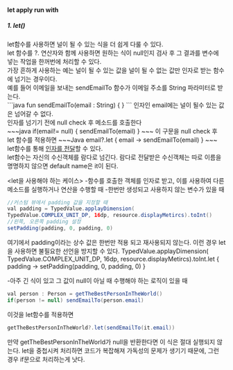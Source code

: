 <h4>let apply run with</h4>
<h5>1. let()</h5>
let함수를 사용하면 널이 될 수 있는 식을 더 쉽게 다룰 수 있다.<br>
let 함수를 ?. 연산자와 함께 사용하면 원하는 식이 null인지 검사 후 그 결과를 변수에 넣는 작업을 한꺼번에 처리할 수 있다. <br>
가장 흔하게 사용하는 예는 널이 될 수 있는 값을 널이 될 수 없는 값만 인자로 받는 함수에 넘기는 경우이다.<br>
예를 들어 이메일을 보내는 sendEmailTo 함수가 이메일 주소를 String 파라미터로 받는다.<br>
```java
fun sendEmailTo(email : String) { }
```
인자인 email에는 널이 될수 있는 값은 넘어갈 수 없다.<br>
인자를 넘기기 전에 null check 후 메소드를 호출한다<br>
~~~java
if(email!= null) {
  sendEmailTo(email)
}
~~~
이 구문을 null check 후 let 함수를 적용하면
~~~Java
email?.let { email ->
  sendEmailTo(email)
}
~~~
let함수를 통해 <u>인자를 전달</u>할 수 있다. <br>
let함수는 자신의 수신객체를 람다로 넘긴다. 람다로 전달받은 수신객체는 따로 이름을 명명하지 않으면 default name은 it이 된다. <br>

<let을 사용해야 하는 케이스>
-함수를 호출한 객체를 인자로 받고, 이를 사용하여 다른 메소드를 실행하거나 연산을 수행할 때
-한번만 생성되고 사용하지 않는 변수가 있을 때
~~~java
//커스텀 뷰에서 padding 값을 지정할 때
val padding = TypedValue.applayDimension(
TypedValue.COMPLEX_UNIT_DP, 16dp, resource.displayMetircs).toInt()
//왼쪽, 오른쪽 padding 설정
setPadding(padding, 0, padding, 0)
~~~
여기에서 padding이라는 상수 값은 한번만 적용 되고 재사용되지 않는다.
이런 경우 let을 사용하면 불필요한 선언을 방지할 수 있다.
TypedValue.applayDimension(
TypedValue.COMPLEX_UNIT_DP, 16dp, resource.displayMetircs).toInt.let {
  padding -> setPadding(padding, 0, padding, 0)
}

-아주 긴 식이 있고 그 값이 null이 아닐 때 수행해야 하는 로직이 있을 때
~~~JAVA
val person : Person = getTheBestPersonInTheWorld()
if(person != null) sendEmailTo(person.email)
~~~
이것을 let함수를 적용하면
~~~JAVA
getTheBestPersonInTheWorld?.let(sendEmailTo(it.email))
~~~
만약 getTheBestPersonInTheWorld가 null을 반환한다면 이 식은 절대 실행되지 않는다.
let을 중첩시켜 처리하면 코드가 복잡해져 가독성의 문제가 생기기 때문에, 그런 경우 if문으로 처리하는게 낫다.
